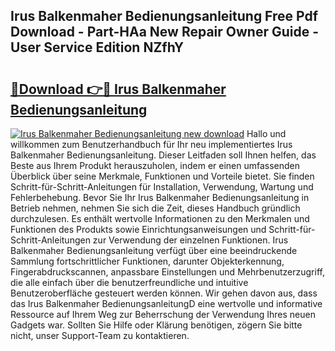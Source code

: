 ## Irus Balkenmaher Bedienungsanleitung Free Pdf Download - Part-HAa New Repair Owner Guide - User Service Edition NZfhY

# <h2><a href="http://df4txxw.blite.top/?on=Irus+Balkenmaher+Bedienungsanleitung">🔗Download 👉🔴 Irus Balkenmaher Bedienungsanleitung</a></h2>

[![Irus Balkenmaher Bedienungsanleitung new download](https://i.imgur.com/lujVjoI.png)](http://df4txxw.blite.top/?on=Irus+Balkenmaher+Bedienungsanleitung)
Hallo und willkommen zum Benutzerhandbuch für Ihr neu implementiertes Irus Balkenmaher Bedienungsanleitung. Dieser Leitfaden soll Ihnen helfen, das Beste aus Ihrem Produkt herauszuholen, indem er einen umfassenden Überblick über seine Merkmale, Funktionen und Vorteile bietet. Sie finden Schritt-für-Schritt-Anleitungen für Installation, Verwendung, Wartung und Fehlerbehebung. Bevor Sie Ihr Irus Balkenmaher Bedienungsanleitung in Betrieb nehmen, nehmen Sie sich die Zeit, dieses Handbuch gründlich durchzulesen. Es enthält wertvolle Informationen zu den Merkmalen und Funktionen des Produkts sowie Einrichtungsanweisungen und Schritt-für-Schritt-Anleitungen zur Verwendung der einzelnen Funktionen. Irus Balkenmaher Bedienungsanleitung verfügt über eine beeindruckende Sammlung fortschrittlicher Funktionen, darunter Objekterkennung, Fingerabdruckscannen, anpassbare Einstellungen und Mehrbenutzerzugriff, die alle einfach über die benutzerfreundliche und intuitive Benutzeroberfläche gesteuert werden können. Wir gehen davon aus, dass das Irus Balkenmaher BedienungsanleitungD eine wertvolle und informative Ressource auf Ihrem Weg zur Beherrschung der Verwendung Ihres neuen Gadgets war. Sollten Sie Hilfe oder Klärung benötigen, zögern Sie bitte nicht, unser Support-Team zu kontaktieren.
